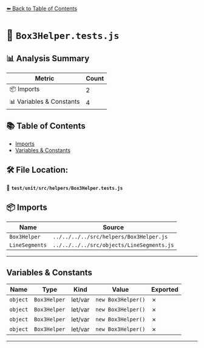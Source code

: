 [⬅️ Back to Table of Contents](../../../../index.md)

# 📄 `Box3Helper.tests.js`

## 📊 Analysis Summary

| Metric | Count |
|--------|-------|
| 📦 Imports | 2 |
| 📊 Variables & Constants | 4 |

## 📚 Table of Contents

- [Imports](#imports)
- [Variables & Constants](#variables-constants)

## 🛠️ File Location:
📂 **`test/unit/src/helpers/Box3Helper.tests.js`**

## 📦 Imports

| Name | Source |
|------|--------|
| `Box3Helper` | `../../../../src/helpers/Box3Helper.js` |
| `LineSegments` | `../../../../src/objects/LineSegments.js` |


---

## Variables & Constants

| Name | Type | Kind | Value | Exported |
|------|------|------|-------|----------|
| `object` | `Box3Helper` | let/var | `new Box3Helper()` | ✗ |
| `object` | `Box3Helper` | let/var | `new Box3Helper()` | ✗ |
| `object` | `Box3Helper` | let/var | `new Box3Helper()` | ✗ |
| `object` | `Box3Helper` | let/var | `new Box3Helper()` | ✗ |


---